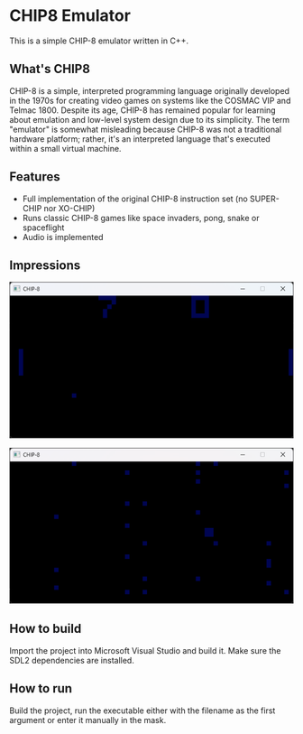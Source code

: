 # CHIP8 Emulator
This is a simple CHIP-8 emulator written in C++. 

## What's CHIP8
CHIP-8 is a simple, interpreted programming language originally developed in the 1970s for creating video games on systems like the COSMAC VIP and Telmac 1800. Despite its age, CHIP-8 has remained popular for learning about emulation and low-level system design due to its simplicity. The term "emulator" is somewhat misleading because CHIP-8 was not a traditional hardware platform; rather, it's an interpreted language that's executed within a small virtual machine.

## Features
- Full implementation of the original CHIP-8 instruction set (no SUPER-CHIP nor XO-CHIP)
- Runs classic CHIP-8 games like space invaders, pong, snake or spaceflight
- Audio is implemented

## Impressions

![Pong](image-10.png)

![Space flight](image-11.png)

## How to build
Import the project into Microsoft Visual Studio and build it. Make sure the SDL2 dependencies are installed.

## How to run
Build the project, run the executable either with the filename as the first argument or enter it manually in the mask.
